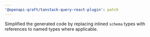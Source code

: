 ```yaml
---
'@openapi-qraft/tanstack-query-react-plugin': patch
---
```


Simplified the generated code by replacing inlined `schema` types with references to named types where applicable.
